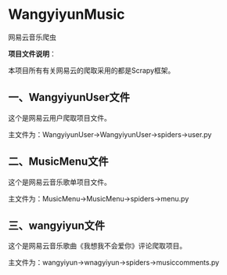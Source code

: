 # WangyiyunMusic
网易云音乐爬虫

**项目文件说明**：

本项目所有有关网易云的爬取采用的都是Scrapy框架。

## 一、WangyiyunUser文件

这个是网易云用户爬取项目文件。

主文件为：WangyiyunUser->WangyiyunUser->spiders->user.py

## 二、MusicMenu文件

这个是网易云音乐歌单项目文件。

主文件为：MusicMenu->MusicMenu->spiders->menu.py

## 三、wangyiyun文件

这个是网易云音乐歌曲《我想我不会爱你》评论爬取项目。

主文件为：wangyiyun->wnagyiyun->spiders->musiccomments.py



